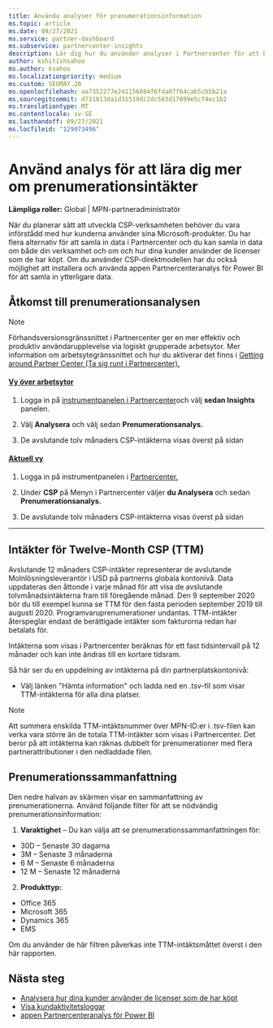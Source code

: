 ```yaml
---
title: Använda analyser för prenumerationsinformation
ms.topic: article
ms.date: 09/27/2021
ms.service: partner-dashboard
ms.subservice: partnercenter-insights
description: Lär dig hur du använder analyser i Partnercenter för att bättre förstå din verksamhet och hur dina kunder använder de licenser som du har köpt.
author: kshitishsahoo
ms.author: ksahoo
ms.localizationpriority: medium
ms.custom: SEOMAY.20
ms.openlocfilehash: aa7352277e241156884f6fda07f64cab5cb5b21a
ms.sourcegitcommit: d731813da1d31519dc2dc583d17899e5cf4ec1b2
ms.translationtype: MT
ms.contentlocale: sv-SE
ms.lasthandoff: 09/27/2021
ms.locfileid: "129073496"
---
```

# <a name="use-analytics-to-learn-more-about-subscription-revenue"></a>Använd analys för att lära dig mer om prenumerationsintäkter

**Lämpliga roller:** Global | MPN-partneradministratör

När du planerar sätt att utveckla CSP-verksamheten behöver du vara införstådd med hur kunderna använder sina Microsoft-produkter. Du har flera alternativ för att samla in data i Partnercenter och du kan samla in data om både din verksamhet och om och hur dina kunder använder de licenser som de har köpt. Om du använder CSP-direktmodellen har du också möjlighet att installera och använda appen Partnercenteranalys för Power BI för att samla in ytterligare data.

## <a name="access-to-the-subscription-analytics"></a>Åtkomst till prenumerationsanalysen

> [!NOTE]
> Förhandsversionsgränssnittet i Partnercenter ger en mer effektiv och produktiv användarupplevelse via logiskt grupperade arbetsytor. Mer information om arbetsytegränssnittet och hur du aktiverar det finns i [Getting around Partner Center (Ta sig runt i Partnercenter).](get-around-partner-center.md#turn-workspaces-on-and-off)

#### <a name="workspaces-view"></a>[Vy över arbetsytor](#tab/workspaces-view)

1. Logga in på [instrumentpanelen i Partnercenter](https://partner.microsoft.com/dashboard/home)och välj **sedan Insights** panelen.

2. Välj **Analysera** och välj sedan **Prenumerationsanalys.**

3. De avslutande tolv månaders CSP-intäkterna visas överst på sidan

#### <a name="current-view"></a>[Aktuell vy](#tab/current-view)

1. Logga in på instrumentpanelen i [Partnercenter.](https://partner.microsoft.com/dashboard/home)

2. Under **CSP** på Menyn i Partnercenter väljer **du Analysera** och sedan **Prenumerationsanalys.**

3. De avslutande tolv månaders CSP-intäkterna visas överst på sidan

* * *

## <a name="trailing-twelve-month-ttm-csp-revenue"></a>Intäkter för Twelve-Month CSP (TTM)

Avslutande 12 månaders CSP-intäkter representerar de avslutande Molnlösningsleverantör i USD på partnerns globala kontonivå. Data uppdateras den åttonde i varje månad för att visa de avslutande tolvmånadsintäkterna fram till föregående månad. Den 9 september 2020 bör du till exempel kunna se TTM för den fasta perioden september 2019 till augusti 2020. Programvaruprenumerationer undantas. TTM-intäkter återspeglar endast de berättigade intäkter som fakturorna redan har betalats för. 

Intäkterna som visas i Partnercenter beräknas för ett fast tidsintervall på 12 månader och kan inte ändras till en kortare tidsram.

Så här ser du en uppdelning av intäkterna på din partnerplatskontonivå:

- Välj länken "Hämta information" och ladda ned en .tsv-fil som visar TTM-intäkterna för alla dina platser.

> [!NOTE]
> Att summera enskilda TTM-intäktsnummer över MPN-ID:er i .tsv-filen kan verka vara större än de totala TTM-intäkter som visas i Partnercenter. Det beror på att intäkterna kan räknas dubbelt för prenumerationer med flera partnerattributioner i den nedladdade filen.

## <a name="subscription-summary"></a>Prenumerationssammanfattning

Den nedre halvan av skärmen visar en sammanfattning av prenumerationerna. Använd följande filter för att se nödvändig prenumerationsinformation:  

1. **Varaktighet** – Du kan välja att se prenumerationssammanfattningen för:

- 30D – Senaste 30 dagarna
- 3M – Senaste 3 månaderna
- 6 M – Senaste 6 månaderna
- 12 M – Senaste 12 månaderna

2. **Produkttyp:**

- Office 365
- Microsoft 365
- Dynamics 365
- EMS

Om du använder de här filtren påverkas inte TTM-intäktsmåttet överst i den här rapporten.

## <a name="next-steps"></a>Nästa steg

- [Analysera hur dina kunder använder de licenser som de har köpt](increasing-adoption-and-satisfaction.md)  
- [Visa kundaktivitetsloggar](activity-logs.md)
- [appen Partnercenteranalys för Power BI](power-bi-app-for-direct-partners.md)

